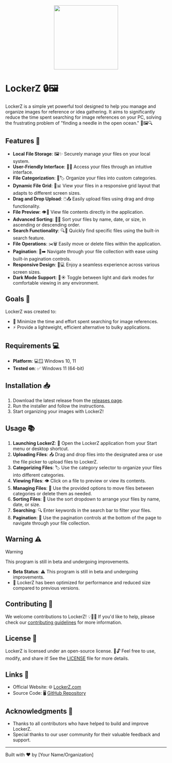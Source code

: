 <div style="display: flex; justify-content: center; width: 100%">
    <image src="./lockerz/src-tauri/icons/icon.png" width="200px" height="200px"/>
</div>

# LockerZ 🔒🖼️

LockerZ is a simple yet powerful tool designed to help you manage and organize images for reference or idea gathering. It aims to significantly reduce the time spent searching for image references on your PC, solving the frustrating problem of "finding a needle in the open ocean." 🌊🖼️🔍

## Features 🚀

- **Local File Storage**: 🖼️✨ Securely manage your files on your local system.
- **User-Friendly Interface**: 🎨📂 Access your files through an intuitive interface.
- **File Categorization**: 📂🏷️ Organize your files into custom categories.
- **Dynamic File Grid**: 🧩📊 View your files in a responsive grid layout that adapts to different screen sizes.
- **Drag and Drop Upload**: 🖱️📤 Easily upload files using drag and drop functionality.
- **File Preview**: 👁️📄 View file contents directly in the application.
- **Advanced Sorting**: 🔢🔀 Sort your files by name, date, or size, in ascending or descending order.
- **Search Functionality**: 🔍🔎 Quickly find specific files using the built-in search feature.
- **File Operations**: ✂️🗑️ Easily move or delete files within the application.
- **Pagination**: 📄➡️ Navigate through your file collection with ease using built-in pagination controls.
- **Responsive Design**: 📱💻 Enjoy a seamless experience across various screen sizes.
- **Dark Mode Support**: 🌙☀️ Toggle between light and dark modes for comfortable viewing in any environment.

## Goals 🎯

LockerZ was created to:

- 🎯 Minimize the time and effort spent searching for image references.
- ⚡ Provide a lightweight, efficient alternative to bulky applications.

## Requirements 💻

- **Platform**: 💻🪟 Windows 10, 11
- **Tested on**: ✅ Windows 11 (64-bit)

## Installation 📥

1. Download the latest release from the [releases page](https://github.com/yourusername/lockerz/releases).
2. Run the installer and follow the instructions.
3. Start organizing your images with LockerZ!

## Usage 📚

1. **Launching LockerZ**: 🚀 Open the LockerZ application from your Start menu or desktop shortcut.
2. **Uploading Files**: 📤 Drag and drop files into the designated area or use the file picker to upload files to LockerZ.
3. **Categorizing Files**: 🏷️ Use the category selector to organize your files into different categories.
4. **Viewing Files**: 👁️ Click on a file to preview or view its contents.
5. **Managing Files**: 🔧 Use the provided options to move files between categories or delete them as needed.
6. **Sorting Files**: 🔢 Use the sort dropdown to arrange your files by name, date, or size.
7. **Searching**: 🔍 Enter keywords in the search bar to filter your files.
8. **Pagination**: 📄 Use the pagination controls at the bottom of the page to navigate through your file collection.

## Warning ⚠️
> [!WARNING]
> 
> This program is still in beta and undergoing improvements.
>

- **Beta Status**: ⚠️ This program is still in beta and undergoing improvements.
- 🔄 LockerZ has been optimized for performance and reduced size compared to previous versions.

## Contributing 🤝

We welcome contributions to LockerZ! 💡🤝📜 If you'd like to help, please check our [contributing guidelines](CONTRIBUTING.md) for more information.

## License 📜

LockerZ is licensed under an open-source license. 📜🔓 Feel free to use, modify, and share it! See the [LICENSE](LICENSE) file for more details.

## Links 🔗

- Official Website: 🌐 [LockerZ.com](https://www.lockerz.com)
- Source Code: 🖥️ [GitHub Repository](https://github.com/yourusername/lockerz)

## Acknowledgments 🙏

- Thanks to all contributors who have helped to build and improve LockerZ.
- Special thanks to our user community for their valuable feedback and support.

---

Built with ❤️ by [Your Name/Organization]



